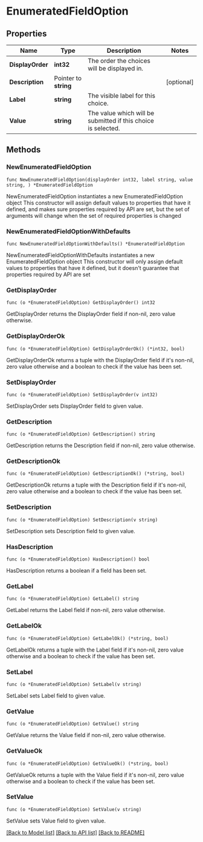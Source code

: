 # EnumeratedFieldOption

## Properties

Name | Type | Description | Notes
------------ | ------------- | ------------- | -------------
**DisplayOrder** | **int32** | The order the choices will be displayed in. | 
**Description** | Pointer to **string** |  | [optional] 
**Label** | **string** | The visible label for this choice. | 
**Value** | **string** | The value which will be submitted if this choice is selected. | 

## Methods

### NewEnumeratedFieldOption

`func NewEnumeratedFieldOption(displayOrder int32, label string, value string, ) *EnumeratedFieldOption`

NewEnumeratedFieldOption instantiates a new EnumeratedFieldOption object
This constructor will assign default values to properties that have it defined,
and makes sure properties required by API are set, but the set of arguments
will change when the set of required properties is changed

### NewEnumeratedFieldOptionWithDefaults

`func NewEnumeratedFieldOptionWithDefaults() *EnumeratedFieldOption`

NewEnumeratedFieldOptionWithDefaults instantiates a new EnumeratedFieldOption object
This constructor will only assign default values to properties that have it defined,
but it doesn't guarantee that properties required by API are set

### GetDisplayOrder

`func (o *EnumeratedFieldOption) GetDisplayOrder() int32`

GetDisplayOrder returns the DisplayOrder field if non-nil, zero value otherwise.

### GetDisplayOrderOk

`func (o *EnumeratedFieldOption) GetDisplayOrderOk() (*int32, bool)`

GetDisplayOrderOk returns a tuple with the DisplayOrder field if it's non-nil, zero value otherwise
and a boolean to check if the value has been set.

### SetDisplayOrder

`func (o *EnumeratedFieldOption) SetDisplayOrder(v int32)`

SetDisplayOrder sets DisplayOrder field to given value.


### GetDescription

`func (o *EnumeratedFieldOption) GetDescription() string`

GetDescription returns the Description field if non-nil, zero value otherwise.

### GetDescriptionOk

`func (o *EnumeratedFieldOption) GetDescriptionOk() (*string, bool)`

GetDescriptionOk returns a tuple with the Description field if it's non-nil, zero value otherwise
and a boolean to check if the value has been set.

### SetDescription

`func (o *EnumeratedFieldOption) SetDescription(v string)`

SetDescription sets Description field to given value.

### HasDescription

`func (o *EnumeratedFieldOption) HasDescription() bool`

HasDescription returns a boolean if a field has been set.

### GetLabel

`func (o *EnumeratedFieldOption) GetLabel() string`

GetLabel returns the Label field if non-nil, zero value otherwise.

### GetLabelOk

`func (o *EnumeratedFieldOption) GetLabelOk() (*string, bool)`

GetLabelOk returns a tuple with the Label field if it's non-nil, zero value otherwise
and a boolean to check if the value has been set.

### SetLabel

`func (o *EnumeratedFieldOption) SetLabel(v string)`

SetLabel sets Label field to given value.


### GetValue

`func (o *EnumeratedFieldOption) GetValue() string`

GetValue returns the Value field if non-nil, zero value otherwise.

### GetValueOk

`func (o *EnumeratedFieldOption) GetValueOk() (*string, bool)`

GetValueOk returns a tuple with the Value field if it's non-nil, zero value otherwise
and a boolean to check if the value has been set.

### SetValue

`func (o *EnumeratedFieldOption) SetValue(v string)`

SetValue sets Value field to given value.



[[Back to Model list]](../README.md#documentation-for-models) [[Back to API list]](../README.md#documentation-for-api-endpoints) [[Back to README]](../README.md)


